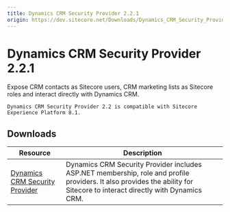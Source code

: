 ```yaml
---
title: Dynamics CRM Security Provider 2.2.1
origin: https://dev.sitecore.net/Downloads/Dynamics_CRM_Security_Provider/2_2/Dynamics_CRM_Security_Provider_2_2_1.aspx
---
```


# Dynamics CRM Security Provider 2.2.1

Expose CRM contacts as Sitecore users, CRM marketing lists as Sitecore roles and interact directly with Dynamics CRM.

`Dynamics CRM Security Provider 2.2 is compatible with Sitecore Experience Platform 8.1.`

## Downloads

 | Resource | Description |
 | --- | --- |
 | [Dynamics CRM Security Provider](https://sitecoredev.azureedge.net/~/media/4D5608A46DC94E1480B78D4E310C0464.ashx?date=20170331T233001) | Dynamics CRM Security Provider includes ASP.NET membership, role and profile providers. It also provides the ability for Sitecore to interact directly with Dynamics CRM. |